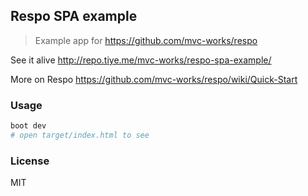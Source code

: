 
Respo SPA example
----

> Example app for https://github.com/mvc-works/respo

See it alive http://repo.tiye.me/mvc-works/respo-spa-example/

More on Respo https://github.com/mvc-works/respo/wiki/Quick-Start

### Usage

```bash
boot dev
# open target/index.html to see
```

### License

MIT
